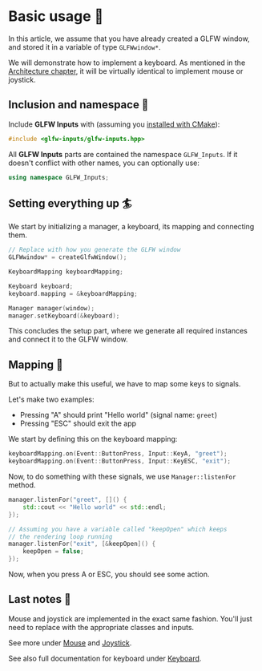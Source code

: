 # Basic usage 🚀

In this article, we assume that you have already created a GLFW window, and stored it in a variable of type ``GLFWwindow*``.

We will demonstrate how to implement a keyboard. As mentioned in the [Architecture chapter](../architecture/architecture.md),
it will be virtually identical to implement mouse or joystick.

## Inclusion and namespace 📂
Include **GLFW Inputs** with (assuming you [installed with CMake](installation-cmake.md)):

````c++
#include <glfw-inputs/glfw-inputs.hpp>
````

All **GLFW Inputs** parts are contained the namespace ``GLFW_Inputs``.
If it doesn't conflict with other names, you can optionally use:

````c++
using namespace GLFW_Inputs;
````

## Setting everything up 🏄
We start by initializing a manager, a keyboard, its mapping and connecting them.

````c++
// Replace with how you generate the GLFW window
GLFWwindow* = createGlfwWindow();

KeyboardMapping keyboardMapping;

Keyboard keyboard;
keyboard.mapping = &keyboardMapping;

Manager manager(window);
manager.setKeyboard(&keyboard);
````

This concludes the setup part, where we generate all required instances and connect it to
the GLFW window.

## Mapping 🔖
But to actually make this useful, we have to map some keys to signals.

Let's make two examples:

- Pressing "A" should print "Hello world" (signal name: ``greet``)
- Pressing "ESC" should exit the app

We start by defining this on the keyboard mapping:
````c++
keyboardMapping.on(Event::ButtonPress, Input::KeyA, "greet");
keyboardMapping.on(Event::ButtonPress, Input::KeyESC, "exit");
````

Now, to do something with these signals, we use ``Manager::listenFor`` method.

````c++
manager.listenFor("greet", []() {
    std::cout << "Hello world" << std::endl;    
});

// Assuming you have a variable called "keepOpen" which keeps
// the rendering loop running
manager.listenFor("exit", [&keepOpen]() {
    keepOpen = false;
});
````

Now, when you press A or ESC, you should see some action.

## Last notes 📌
Mouse and joystick are implemented in the exact same fashion.
You'll just need to replace with the appropriate classes and inputs.

See more under [Mouse](../controls/mouse.md) and [Joystick](../controls/joystick.md).

See also full documentation for keyboard under [Keyboard](../controls/keyboard.md).